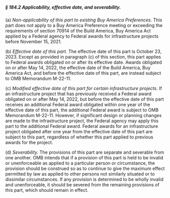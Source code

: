 ##### § 184.2 Applicability, effective date, and severability. #####

(a) *Non-applicability of this part to existing Buy America Preferences.* This part does not apply to a Buy America Preference meeting or exceeding the requirements of section 70914 of the Build America, Buy America Act applied by a Federal agency to Federal awards for infrastructure projects before November 15, 2021.

(b) *Effective date of this part.* The effective date of this part is October 23, 2023. Except as provided in paragraph (c) of this section, this part applies to Federal awards obligated on or after its effective date. Awards obligated on or after May 14, 2022, the effective date of the Build America, Buy America Act, and before the effective date of this part, are instead subject to OMB Memorandum M-22-11.

(c) *Modified effective date of this part for certain infrastructure projects.* If an infrastructure project that has previously received a Federal award obligated on or after May 14, 2022, but before the effective date of this part receives an additional Federal award obligated within one year of the effective date of this part, the additional Federal award is subject to OMB Memorandum M-22-11. However, if significant design or planning changes are made to the infrastructure project, the Federal agency may apply this part to the additional Federal award. Federal awards for an infrastructure project obligated after one year from the effective date of this part are subject to this part, regardless of whether this part applied to previous awards for the project.

(d) *Severability.* The provisions of this part are separate and severable from one another. OMB intends that if a provision of this part is held to be invalid or unenforceable as applied to a particular person or circumstance, the provision should be construed so as to continue to give the maximum effect permitted by law as applied to other persons not similarly situated or to dissimilar circumstances. If any provision is determined to be wholly invalid and unenforceable, it should be severed from the remaining provisions of this part, which should remain in effect.